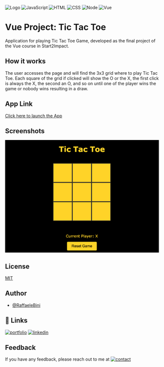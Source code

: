 ![Logo](https://www.raffaelebini.com/assets/img/LogoRBScuroPiccolo.png)
![JavaScript](https://img.shields.io/badge/javascript-yellow?logo=javascript)
![HTML](https://img.shields.io/badge/html-blue?logo=html5)
![CSS](https://img.shields.io/badge/css-blue?logo=css3)
![Node](https://img.shields.io/badge/node-red?logo=npm)
![Vue](https://img.shields.io/badge/vue-green?logo=vue)

# Vue Project: Tic Tac Toe
Application for playing Tic Tac Toe Game, developed as the final project of the Vue course in Start2Impact. 

## How it works
The user accesses the page and will find the 3x3 grid where to play Tic Tac Toe. Each square of the grid if clicked will show the O or the X, the first click is always the X, the second an O, and so on until one of the player wins the game or nobody wins resulting in a draw.

## App Link
[Click here to launch the App](dist/index.html)

## Screenshots
![App Screenshot](./src/assets/ScreenshotTicTacToe.png)

## License
[MIT](https://choosealicense.com/licenses/mit/)

## Author
- [@RaffaeleBini](https://www.github.com/RaffaeleBini)

## 🔗 Links
[![portfolio](https://img.shields.io/badge/my_homepage-000?style=for-the-badge&logo=ko-fi&logoColor=yellow)](https://www.raffaelebini.com/)
[![linkedin](https://img.shields.io/badge/linkedin-0A66C2?style=for-the-badge&logo=linkedin&logoColor=white)](https://https://www.linkedin.com/in/raffaelebini/)

## Feedback

If you have any feedback, please reach out to me at [![contact](https://img.shields.io/badge/my_homepage-000?style=for-the-badge&logo=ko-fi&logoColor=yellow)](https://www.raffaelebini.com/#6)
